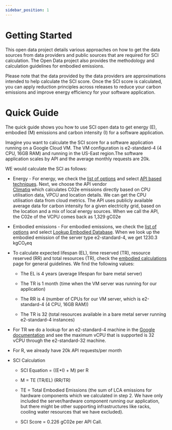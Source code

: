 ```yaml
---
sidebar_position: 1
---
```


# Getting Started

This open data project details various approaches on how to get the data sources from data providers and public sources that are required for SCI calculation. The Open Data project also provides the methodology and calculation guidelines for embodied emissions.

Please note that the data provided by the data providers are approximations intended to help calculate the SCI score. Once the SCI score is calculated, you can apply reduction principles across releases to reduce your carbon emissions and improve energy efficiency for your software application.


# Quick Guide 
The quick guide shows you how to use SCI open data to get energy (E), embodied (M) emissions and carbon intensity (I) for a software application.

Imagine you want to calculate the SCI score for a software application running on a Google Cloud VM. The VM configuration is e2-standard-4 (4 CPU, 16GB RAM) and running in the US-East region.The software application scales by API and the average monthly requests are 20k. 

WE would calculate the SCI as follows:
- Energy - For energy, we check the [list of options](https://sci-data.greensoftware.foundation/E) and select [API based techniques](https://sci-data.greensoftware.foundation/E/APIBased). Next, we choose the API vendor  
[Climatiq](https://www.climatiq.io/docs#cpu) which calculates C02e emissions directly based on CPU utilisation data, VPCU and location details. We can get the CPU utilisation data from cloud metrics. The API uses publicly available average data for carbon intensity for a given electricity grid, based on the location and a mix of local energy sources. When we call the API, the C02e of the VCPU comes back as 1,329 gC02e

- Embodied emissions - For embodied emissions, we check the [list of options](https://sci-data.greensoftware.foundation/M) and select [Lookup Embodied Database](https://sci-data.greensoftware.foundation/M/EmbodiedDatabase). When we look up the embodied emission of the server type e2-standard-4, we get 1230.3 kgCO₂eq

- To calculate expected lifespan (EL), time reserved (TR), resource reserved (RR) and total resources (TR), check the [embodied calculations](https://sci-data.greensoftware.foundation/M/MSubCalculations) page for general guidelines. We find the following values:

    - The EL is 4 years (average lifespan for bare metal server)

    - The TR is 1 month (time when the VM server was running for our application)

    - The RR is 4 (number of CPUs for our VM server, which is e2-standard-4 (4 CPU, 16GB RAM))

    - The TR is 32 (total resources available in a bare metal server running e2-standard-4 instances)

- For TR we do a lookup for an e2-standard-4 machine in the [Google documentation](https://cloud.google.com/compute/docs/general-purpose-machines#e2-standard) and see the maximum vCPU that is supported is 32 vCPU through the e2-standard-32 machine.

- For R, we already have 20k API requests/per month

- SCI Calculation

    - SCI Equation =  ((E*I) + M) per R

    - M = TE (TR/EL) (RR/TR)

    - TE = Total Embodied Emissions (the sum of LCA emissions for hardware components which we calculated in step 2. We have only included the server/hardware component running our application, but there might be other supporting infrastructures like racks, cooling water resources that we have excluded).

    - SCI Score = 0.226 gC02e per API Call.




